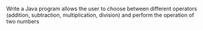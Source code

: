Write a Java program allows the user to choose between different operators (addition, subtraction, multiplication, division) and perform the operation of two numbers